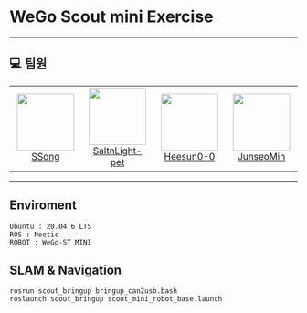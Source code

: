 # WeGo Scout mini Exercise
---
## 💻 팀원
<table>
    <tr height="150px">
        <td align="center" width="130px">
            <a href="https://github.com/syw2045"><img height="100px" width="100px" src="https://avatars.githubusercontent.com/u/81313733?v=4"></a>
            <br/>
            <a href="https://github.com/syw2045">SSong</a>
        </td>
        <td align="center" width="130px">
            <a href="[https://github.com/SaltnLight-pet"><img height="100px" width="100px" src="https://avatars.githubusercontent.com/u/142612336?v=4"></a>
            <br/>
            <a href="https://github.com/SaltnLight-pet">SaltnLight-pet</a>
        <td align="center" width="130px">
            <a href="https://github.com/Heesun0-0"><img height="100px" width="100px" src="https://avatars.githubusercontent.com/u/125299969?v=4"/></a>
            <br/>
            <a href="https://github.com/Heesun0-0">Heesun0-0</a>
        <td align="center" width="130px">
            <a href="https://github.com/JunseoMin"><img height="100px" width="100px" src="https://avatars.githubusercontent.com/u/114414158?v=4"/></a>
            <br/>
            <a href="https://github.com/hongjungin">JunseoMin</a>
        </td>
    </tr>
</table>

--- 

## Enviroment

```
Ubuntu : 20.04.6 LTS
ROS : Noetic
ROBOT : WeGo-ST MINI
```

## SLAM & Navigation
```
rosrun scout_bringup bringup_can2usb.bash
roslaunch scout_bringup scout_mini_robot_base.launch
```
